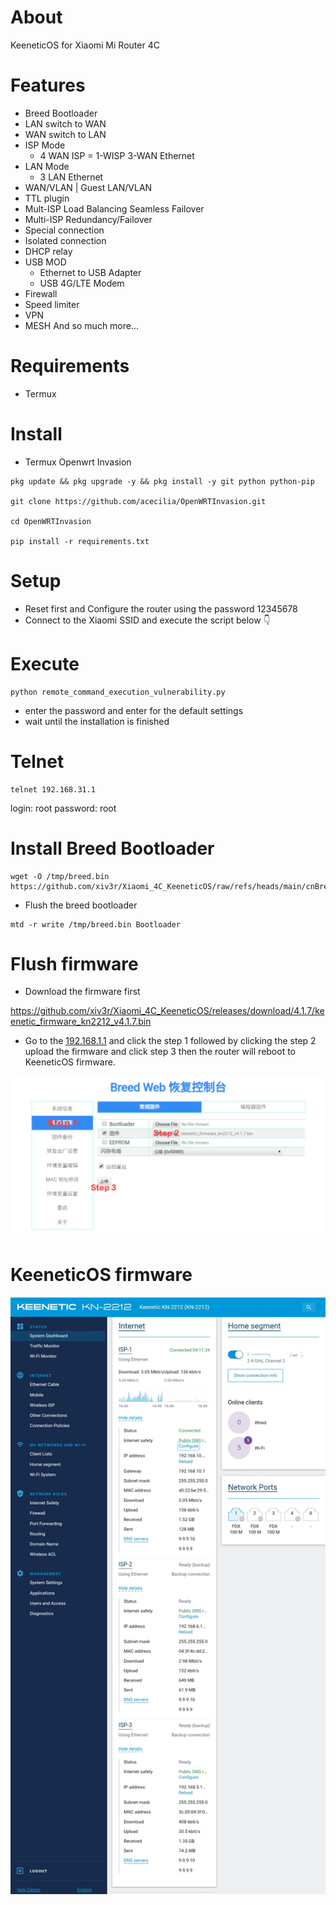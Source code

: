 # About
KeeneticOS for Xiaomi Mi Router 4C

# Features 
- Breed Bootloader
- LAN switch to WAN 
- WAN switch to LAN
- ISP Mode
     - 4 WAN ISP = 1-WISP 3-WAN Ethernet
- LAN Mode
     - 3 LAN Ethernet
- WAN/VLAN | Guest LAN/VLAN
- TTL plugin
- Mult-ISP Load Balancing Seamless Failover
- Multi-ISP Redundancy/Failover
- Special connection
- Isolated connection
- DHCP relay
- USB MOD
     - Ethernet to USB Adapter
     - USB 4G/LTE Modem
- Firewall
- Speed limiter
- VPN
- MESH And so much more...

# Requirements 
- Termux

# Install
- Termux Openwrt Invasion
```
pkg update && pkg upgrade -y && pkg install -y git python python-pip

git clone https://github.com/acecilia/OpenWRTInvasion.git

cd OpenWRTInvasion

pip install -r requirements.txt
```

# Setup
- Reset first and Configure the router using the password 12345678
- Connect to the Xiaomi SSID and execute the script below 👇 

# Execute 
```
python remote_command_execution_vulnerability.py
```
- enter the password and enter for the default settings
- wait until the installation is finished

# Telnet
```
telnet 192.168.31.1
```
login: root
password: root

# Install Breed Bootloader 
```
wget -O /tmp/breed.bin https://github.com/xiv3r/Xiaomi_4C_KeeneticOS/raw/refs/heads/main/cnBreed.bin
```
- Flush the breed bootloader
```
mtd -r write /tmp/breed.bin Bootloader
```
# Flush firmware
- Download the firmware first 

https://github.com/xiv3r/Xiaomi_4C_KeeneticOS/releases/download/4.1.7/keenetic_firmware_kn2212_v4.1.7.bin

- Go to the [192.168.1.1](http://192.168.1.1) and click the step 1 followed by clicking the step 2 upload the firmware and click step 3 then the router will reboot to KeeneticOS firmware.
<img src="https://github.com/xiv3r/Xiaomi_4C_KeeneticOS/blob/main/breed-bootloader.jpg">


# KeeneticOS firmware 
<img src="https://github.com/xiv3r/Xiaomi_4C_KeeneticOS/blob/main/multi-isp.jpg">


